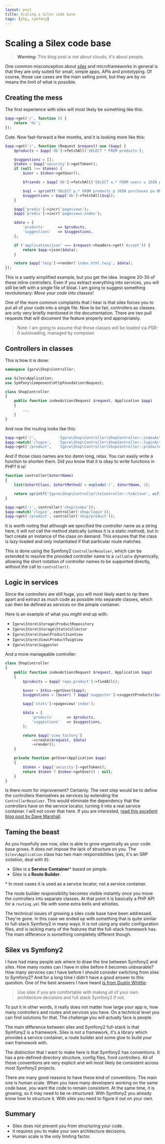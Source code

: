 ```yaml
---
layout: post
title: Scaling a Silex code base
tags: [php, symfony]
---
```


# Scaling a Silex code base

> **Warning:** This blog post is *not* about clouds, it's about people.

One common misconception about [silex](http://silex.sensiolabs.org) and
microframeworks in general is that they are only suited for small, simple
apps, APIs and prototyping. Of course, those use cases are the main selling
point, but they are by no means the limit of what is possible.

## Creating the mess

The first experience with silex will most likely be something like this:

~~~php
$app->get('/', function () {
    return 'Hi';
});
~~~

Cute. Now fast-forward a few months, and it is looking more like this:

~~~php
$app->get('/', function (Request $request) use ($app) {
    $products = $app['db']->fetchAll('SELECT * FROM products');

    $suggestions = [];
    $token = $app['security']->getToken();
    if (null !== $token) {
        $user = $token->getUser();

        $friends = $app['db']->fetchAll('SELECT u.* FROM users u JOIN purchases pu ON pu.user_id = user.id WHERE pu.product_id IN (SELECT product_id FROM purchases WHERE user_id = ?)', [(int) $user->getId()]);

        $sql = sprintf('SELECT p.* FROM products p JOIN purchases pu ON pu.product_id = p.id WHERE pu.user_id IN (%s)', implode(',', array_map(function ($friend) { return (int) $friend['id']; }, $friends)));
        $suggestions = $app['db']->fetchAll($sql);
    }

    $app['predis']->incr('pageviews');
    $app['predis']->incr('pageviews:index');

    $data = [
        'products'      => $products,
        'suggestions'   => $suggestions,
    ];

    if ('application/json' === $request->headers->get('Accept')) {
        return $app->json($data);
    }

    return $app['twig']->render('index.html.twig', $data);
});
~~~

This is a vastly simplified example, but you get the idea. Imagine 20-30 of
these inline controllers. Even if you extract everything into services, you
will still be left with a single file of bloat. I am going to suggest
something revolutionary: *Move your code into classes!*

One of the more common complaints that I hear is that silex forces you to put
all of your code into a single file. Now to be fair, controllers as classes
are only very briefly mentioned in the documentation. There are two pull
requests that will document the feature properly and appropriately.

> Note: I am going to assume that these classes will be loaded via PSR-0
> autoloading, managed by composer.

## Controllers in classes

This is how it is done:

~~~php
namespace Igorw\Shop\Controller;

use Silex\Application;
use Symfony\Component\HttpFoundation\Request;

class ShopController
{
    public function indexAction(Request $request, Application $app)
    {
        ...
    }
}
~~~

And now the routing looks like this:

~~~php
$app->get('/',          'Igorw\Shop\Controller\ShopController::indexAction');
$app->match('/login',   'Igorw\Shop\Controller\ShopController::loginAction');
$app->get('/product',   'Igorw\Shop\Controller\ShopController::productAction');
~~~

And if those class names are too damn long, relax. You can easily write a
function to shorten them. Did you know that it is okay to write functions in
PHP? It is!

~~~php
function controller($shortName)
{
    list($shortClass, $shortMethod) = explode('/', $shortName, 2);

    return sprintf('Igorw\Shop\Controller\%sController::%sAction', ucfirst($shortClass), $shortMethod);
}

$app->get('/', controller('shop/index'));
$app->match('/login', controller('shop/login'));
$app->get('/product', controller('shop/product'));
~~~

It is worth noting that although we specified the controller name as a string
here, it will *not* call the method statically (unless it is a static method),
but in fact create an instance of the class on demand. This ensures that the
class is lazy-loaded and only instantiated if that particular route matches.

This is done using the Symfony2 `ControllerResolver`, which can be extended to
resolve the provided controller name to a `callable` dynamically, allowing the
short notation of controller names to be supported directly, without the call
to `controller()`.

## Logic in services

Since the controllers are still huge, you will most likely want to rip them
apart and extract as much code as possible into separate classes, which can
then be defined as services on the pimple container.

Here is an example of what you *might* end up with:

* `Igorw\Store\Storage\ProductRepository`
* `Igorw\Store\Storage\StatsCollector`
* `Igorw\Store\View\ProductJsonView`
* `Igorw\Store\View\ProductTwigView`
* `Igorw\Store\Suggestor`

And a more manageable controller:

~~~php
class ShopController
{
    public function indexAction(Request $request, Application $app)
    {
        $products = $app['repo.product']->findAll();

        $user = $this->getUser($app);
        $suggestions = ($user) ? $app['suggestor']->suggestProducts($user) : [];

        $app['stats']->pageview('index');

        $data = [
            'products'      => $products,
            'suggestions'   => $suggestions,
        ];

        return $app['view_factory']
            ->create($request, $data)
            ->render();
    }

    private function getUser(Application $app)
    {
        $token = $app['security']->getToken();
        return $token ? $token->getUser() : null;
    }
}
~~~

Is there room for improvement? Certainly. The next step would be to define the
controllers themselves as services by extending the `ControllerResolver`. This
would eliminate the dependency that the controllers have on the service
locator, turning it into a real service container. I will not cover that here.
If you are interested, [read this excellent blog post by Dave
Marshall](http://davedevelopment.co.uk/2012/10/03/Silex-Controllers-As-Services.html).

## Taming the beast

As you hopefully see now, silex is able to grow organically as your code base
grows. It does not impose the lack of structure on you. The
`Silex\Application` class has two main responsibilities (yes, it's an SRP
violation, deal with it):

* Silex is a **Service Container**\* based on pimple.
* Silex is a **Route Builder**.

\* In most cases it is used as a service locator, not a service container.

The route builder responsibility becomes visible instantly once you move the
controllers into separate classes. At that point it is basically a PHP API for
a `routing.yml` file with some extra bells and whistles.

The technical issues of growing a silex code base have been addressed. They're
gone. In this case we ended up with something that is quite similar to
full-stack Symfony2 in many ways. It is not using any static configuration
files, and is lacking many of the features that the full-stack framework has.
The main difference is something completely different though.

## Silex vs Symfony2

I have had many people ask where to draw the line between Symfony2 and silex.
How many routes can I have in silex before it becomes unbearable? How many
services can I have before I should consider switching from silex to Symfony2?
And for a long time I didn't have a good answer to this question. One of the
best answers I have heard [is from Dustin
Whittle](https://twitter.com/mrf/status/251731315739729920):

> Use silex if you are comfortable with making all of your own architecture
> decisions and full stack Symfony2 if not.

To put it in other words, it really does not matter how large your app is, how
many controllers and routes and services you have. On a technical level you
can find solutions for that. The challenge you will actually face is people.

The main difference between silex and Symfony2 full-stack is that Symfony2 is
a framework. Silex is not a framework, it's a library which provides a service
container, a route builder and some glue to build your own framework with.

The distinction that I want to make here is that Symfony2 has conventions. It
has a pre-defined directory structure, config files, front controllers. All of
these conventions are very explicit and will most likely be consistent across
most Symfony2 projects.

There are many good reasons to have these kind of conventions. The main one is
human scale. When you have many developers working on the same code base, you
want the code to remain consistent. At the same time, it is growing, so it may
need to be re-structured. With Symfony2 you already know how to structure it.
With silex you need to figure it out on your own.

## Summary

* Silex does not prevent you from structuring your code.
* It requires you to make your own architecture decisions.
* Human scale is the only limiting factor.
